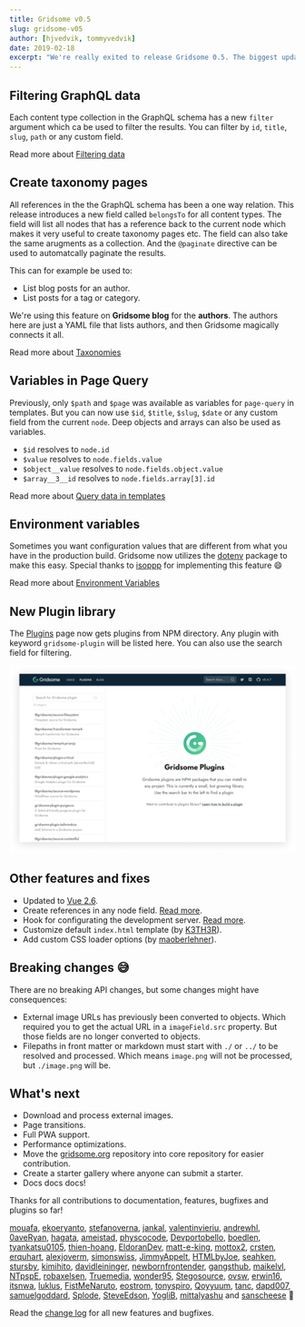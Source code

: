 ```yaml
---
title: Gridsome v0.5
slug: gridsome-v05
author: [hjvedvik, tommyvedvik]
date: 2019-02-18
excerpt: "We're really exited to release Gridsome 0.5. The biggest update yet. It has many important features that makes data handling easier and a lot more flexible. It opens up a whole new world of what you can build with Gridsome & Vue. Build Taxonomy pages and connections for any data."
---
```


## Filtering GraphQL data

Each content type collection in the GraphQL schema has a new `filter` argument which ca be used to filter the results. You can filter by `id`, `title`, `slug`, `path` or any custom field.

Read more about [Filtering data](/docs/filtering-data)

## Create taxonomy pages

All references in the the GraphQL schema has been a one way relation. This release introduces a new field called `belongsTo` for all content types. The field will list all nodes that has a reference back to the current node which makes it very useful to create taxonomy pages etc. The field can also take the same arugments as a collection. And the `@paginate` directive can be used to automatcally paginate the results.

This can for example be used to:
- List blog posts for an author.
- List posts for a tag or category.

We're using this feature on **Gridsome blog** for the **authors**. The authors here are just a YAML file that lists authors, and then Gridsome magically connects it all.

Read more about [Taxonomies](/docs/taxonomies)

## Variables in Page Query

Previously, only `$path` and `$page` was available as variables for `page-query` in templates. But you can now use `$id`, `$title`, `$slug`, `$date` or any custom field from the current `node`. Deep objects and arrays can also be used as variables.

- `$id` resolves to `node.id`
- `$value` resolves to `node.fields.value`
- `$object__value` resolves to `node.fields.object.value`
- `$array__3__id` resolves to `node.fields.array[3].id`

Read more about [Query data in templates](/docs/querying-data#query-data-in-templates)

## Environment variables

Sometimes you want configuration values that are different from what you have in the production build. Gridsome now utilizes the [dotenv](https://www.npmjs.com/package/dotenv) package to make this easy. Special thanks to [isoppp](https://github.com/isoppp) for implementing this feature 😄

Read more about [Environment Variables](/docs/environment-variables)

## New Plugin library

The [Plugins](/plugins) page now gets plugins from NPM directory. Any plugin with keyword `gridsome-plugin` will be listed here. You can also use the search field for filtering.

![Plugin page](plugins.png)

## Other features and fixes

- Updated to [Vue 2.6](https://medium.com/the-vue-point/vue-2-6-released-66aa6c8e785e).
- Create references in any node field. [Read more](/docs/data-store-api#storecreatereferencetypename-id).
- Hook for configurating the development server. [Read more](/docs/server-api#apiconfigureserverfn).
- Customize default `index.html` template (by [K3TH3R](https://github.com/K3TH3R)).
- Add custom CSS loader options (by [maoberlehner](https://github.com/maoberlehner)).

## Breaking changes 😅

There are no breaking API changes, but some changes might have consequences:

- External image URLs has previously been converted to objects. Which required you to get the actual URL in a `imageField.src` property. But those fields are no longer converted to objects.
- Filepaths in front matter or markdown must start with `./` or `../` to be resolved and processed. Which means `image.png` will not be processed, but `./image.png` will be.


## What's next

- Download and process external images.
- Page transitions.
- Full PWA support.
- Performance optimizations.
- Move the [gridsome.org](https://gridsome.org) repository into core repository for easier contribution.
- Create a starter gallery where anyone can submit a starter.
- Docs docs docs!


Thanks for all contributions to documentation, features, bugfixes and plugins so far!

[mouafa](https://github.com/mouafa), [ekoeryanto](https://github.com/ekoeryanto), [stefanoverna](https://github.com/stefanoverna), [jankal](https://github.com/jankal), [valentinvieriu](https://github.com/valentinvieriu), [andrewhl](https://github.com/andrewhl), [0aveRyan](https://github.com/0aveRyan), [hagata](https://github.com/hagata), [ameistad](https://github.com/ameistad), [physcocode](https://github.com/physcocode), [Devportobello](https://github.com/Devportobello), [boedlen](https://github.com/boedlen), [tyankatsu0105](https://github.com/tyankatsu0105), [thien-hoang](https://github.com/thien-hoang), [EldoranDev](https://github.com/EldoranDev), [matt-e-king](https://github.com/matt-e-king), [mottox2](https://github.com/mottox2), [crsten](https://github.com/crsten), [erquhart](https://github.com/erquhart), [alexjoverm](https://github.com/alexjoverm), [simonswiss](https://github.com/simonswiss), [JimmyAppelt](https://github.com/JimmyAppelt), [HTMLbyJoe](https://github.com/HTMLbyJoe), [seahken](https://github.com/seahken), [stursby](https://github.com/stursby), [kimihito](https://github.com/kimihito), [davidleininger](https://github.com/davidleininger), [newbornfrontender](https://github.com/newbornfrontender), [gangsthub](https://github.com/gangsthub), [maikelvl](https://github.com/maikelvl), [NTpspE](https://github.com/NTpspE), [robaxelsen](https://github.com/robaxelsen), [Truemedia](https://github.com/Truemedia), [wonder95](https://github.com/wonder95), [Stegosource](https://github.com/Stegosource), [ovsw](https://github.com/ovsw), [erwin16](https://github.com/erwin16), [itsnwa](https://github.com/itsnwa), [luklus](https://github.com/luklus), [FistMeNaruto](https://github.com/FistMeNaruto), [eostrom](https://github.com/eostrom), [tonyspiro](https://github.com/tonyspiro), [Qoyyuum](https://github.com/Qoyyuum), [tanc](https://github.com/tanc), [dapd007](https://github.com/dapd007), [samuelgoddard](https://github.com/samuelgoddard), [Splode](https://github.com/Splode), [SteveEdson](https://github.com/SteveEdson), [YogliB](https://github.com/YogliB), [mittalyashu](https://github.com/mittalyashu) and [sanscheese](https://github.com/sanscheese) 💪

Read the [change log](https://github.com/gridsome/gridsome/blob/master/gridsome/CHANGELOG.md) for all new features and bugfixes.
